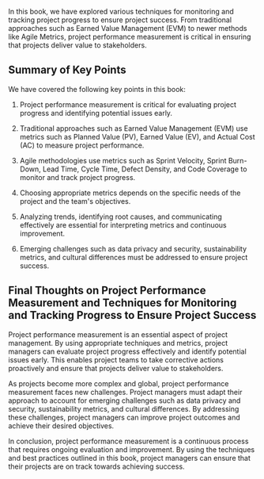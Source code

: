 
In this book, we have explored various techniques for monitoring and tracking project progress to ensure project success. From traditional approaches such as Earned Value Management (EVM) to newer methods like Agile Metrics, project performance measurement is critical in ensuring that projects deliver value to stakeholders.

Summary of Key Points
---------------------

We have covered the following key points in this book:

1. Project performance measurement is critical for evaluating project progress and identifying potential issues early.

2. Traditional approaches such as Earned Value Management (EVM) use metrics such as Planned Value (PV), Earned Value (EV), and Actual Cost (AC) to measure project performance.

3. Agile methodologies use metrics such as Sprint Velocity, Sprint Burn-Down, Lead Time, Cycle Time, Defect Density, and Code Coverage to monitor and track project progress.

4. Choosing appropriate metrics depends on the specific needs of the project and the team's objectives.

5. Analyzing trends, identifying root causes, and communicating effectively are essential for interpreting metrics and continuous improvement.

6. Emerging challenges such as data privacy and security, sustainability metrics, and cultural differences must be addressed to ensure project success.

Final Thoughts on Project Performance Measurement and Techniques for Monitoring and Tracking Progress to Ensure Project Success
-------------------------------------------------------------------------------------------------------------------------------

Project performance measurement is an essential aspect of project management. By using appropriate techniques and metrics, project managers can evaluate project progress effectively and identify potential issues early. This enables project teams to take corrective actions proactively and ensure that projects deliver value to stakeholders.

As projects become more complex and global, project performance measurement faces new challenges. Project managers must adapt their approach to account for emerging challenges such as data privacy and security, sustainability metrics, and cultural differences. By addressing these challenges, project managers can improve project outcomes and achieve their desired objectives.

In conclusion, project performance measurement is a continuous process that requires ongoing evaluation and improvement. By using the techniques and best practices outlined in this book, project managers can ensure that their projects are on track towards achieving success.
